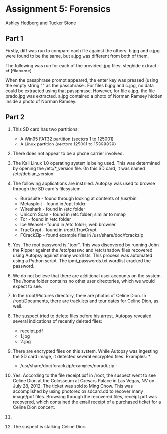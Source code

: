 # Assignment 5: Forensics

Ashley Hedberg and Tucker Stone

## Part 1
Firstly, diff was run to compare each file against the others. b.jpg and c.jpg
were found to be the same, but a.jpg was different from both of them.

The following was run for each of the provided .jpg files: steghide extract -sf
[filename]

When the passphrase prompt appeared, the enter key was pressed (using the empty
string "" as the passphrase). For files b.jpg and c.jpg, no data could be
extracted using that passphrase. However, for file a.jpg, the file prado.jpg 
was extracted. a.jpg contained a photo of Norman Ramsey hidden inside a photo 
of Norman Ramsey.

<!--- It should be noted that this was overheard by a particular classmate 
*cough* Nicholas Andre *cough* who was talking a bit too loudly about his
forensics work in 111. Seemed silly not to try it. Worked like a charm! -->

## Part 2
1. This SD card has two partitions:
   * A Win95 FAT32 partition (sectors 1 to 125001)
   * A Linux partition (sectors 125001 to 15398839)

2. There does not appear to be a phone carrier involved.

3. The Kali Linux 1.0 operating system is being used. This was determined by
   opening the /etc/\*\_version file. On this SD card, it was named
   /etc/debian\_version.

4. The following applications are installed. Autopsy was used to browse through
   the SD card's filesystem.
   * Burpsuite - found through looking at contents of /usr/bin
   * Metasploit - found in /opt folder
   * Wireshark - found in /etc folder
   * Unicorn Scan - found in /etc folder; similar to nmap
   * Tor - found in /etc folder
   * Ice Weasel - found in /etc folder; web browser
   * TrueCrypt - found in /root/.TrueCrypt
   * FCrackZip - found example files in /usr/share/doc/fcrackzip
   <!-- TODO look for more applications -->

5. Yes. The root password is "toor". This was discovered by running John the
   Ripper against the /etc/passwd and /etc/shadow files recovered using Autopsy 
   against many wordlists. This process was automated using a Python script. 
   The ipmi\_passwords.txt wordlist cracked the password.

6. We do not believe that there are additional user accounts on the system. The
   /home folder contains no other user directories, which we would expect to
   see.

7. In the /root/Pictures directory, there are photos of Celine Dion. In
   /root/Documents, there are tracklists and tour dates for Celine Dion, as
   well.

8. The suspect tried to delete files before his arrest. Autopsy revealed
   several indications of recently deleted files:
   * receipt.pdf
   * 1.jpg
   * 2.jpg

9. There are encrypted files on this system. While Autopsy was ingesting the 
   SD card image, it detected several encrypted files. Examples:
   * 
   * /usr/share/doc/fcrackzip/examples/noradi.zip - 

10. Yes. According to the file receipt.pdf in /root, the suspect went to see
    Celine Dion at the Colosseum at Caesars Palace in Las Vegas, NV on July
    28, 2012. The ticket was sold to Ming Chow. This was accomplished by using
    photorec on sdcard.dd to recover many image/pdf files. Browsing through
    the recovered files, receipt.pdf was recovered, which contained the email
    receipt of a purchased ticket for a Celine Dion concert.

11. <!-- TODO weird things with files on system -->

12. The suspect is stalking Celine Dion.


